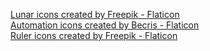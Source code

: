 <a href="https://www.flaticon.com/free-icons/lunar" title="lunar icons">Lunar icons created by Freepik - Flaticon</a>\
<a href="https://www.flaticon.com/free-icons/automation" title="automation icons">Automation icons created by Becris - Flaticon</a>\
<a href="https://www.flaticon.com/free-icons/ruler" title="ruler icons">Ruler icons created by Freepik - Flaticon</a>